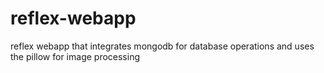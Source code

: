 # reflex-webapp
 reflex webapp that integrates mongodb for database operations and uses the pillow for image processing
